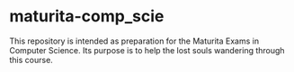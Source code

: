 # maturita-comp_scie
This repository is intended as preparation for the Maturita Exams in Computer Science. Its purpose is to help the lost souls wandering through this course.
